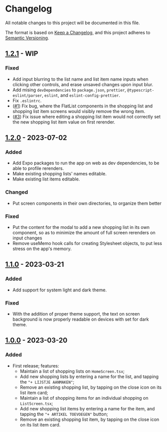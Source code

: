 # Changelog

All notable changes to this project will be documented in this file.

The format is based on [Keep a Changelog](https://keepachangelog.com/en/1.0.0/), and this project adheres to [Semantic Versioning](https://semver.org/spec/v2.0.0.html).

## [1.2.1] - WIP

### Fixed

-   Add input blurring to the list name and list item name inputs when clicking other controls, and erase unsaved changes upon input blur.
-   Add mising `devDependencies` to `package.json`, `prettier`, `@typescript-eslint/parser`, `eslint`, and `eslint-config-prettier`.
-   Fix `.eslintrc`.
-   ([#1]) Fix bug, where the FlatList components in the shopping list and shopping list item screens would visibly remove the wrong item.
-   ([#3]) Fix issue where editing a shopping list item would not correctly set the new shopping list item value on first rerender.

## [1.2.0] - 2023-07-02

### Added

-   Add Expo packages to run the app on web as dev dependencies, to be able to profile rerenders.
-   Make existing shopping lists' names editable.
-   Make existing list items editable.

### Changed

-   Put screen components in their own directories, to organize them better

### Fixed

-   Put the content for the modal to add a new shopping list in its own component, so as to minimize the amount of full screen rerenders on input changes
-   Remove useMemo hook calls for creating Stylesheet objects, to put less stress on the app's memory.

## [1.1.0] - 2023-03-21

### Added

-   Add support for system light and dark theme.

### Fixed

-   With the addition of proper theme support, the text on screen background is now properly readable on devices with set for dark theme.

## [1.0.0] - 2023-03-20

### Added

-   First release; features:
    -   Maintain a list of shopping lists on `HomeScreen.tsx`;
    -   Add new shopping lists by entering a name for the list, and tapping the `"+ LIJSTJE AANMAKEN"`;
    -   Remove an existing shopping list, by tapping on the close icon on its list item card;
    -   Maintain a list of shopping items for an individual shopping on `ListScreen.tsx`;
    -   Add new shopping list items by entering a name for the item, and tapping the `"+ ARTIKEL TOEVOEGEN"` button;
    -   Remove an existing shopping list item, by tapping on the close icon on its list item card.

[1.2.1]: https://github.com/BenMerken/moms-shopping-list/compare/v1.2.0...v1.2.1
[1.2.0]: https://github.com/BenMerken/moms-shopping-list/compare/v1.1.0...v1.2.0
[1.1.0]: https://github.com/BenMerken/moms-shopping-list/compare/v1.0.0...v1.1.0
[1.0.0]: https://github.com/BenMerken/moms-shopping-list/releases/tag/v1.0.0
[#1]: https://github.com/BenMerken/moms-shopping-list/issues/1
[#3]: https://github.com/BenMerken/moms-shopping-list/pull/3
